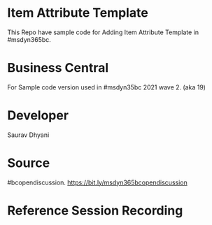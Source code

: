 # Item Attribute Template
This Repo have sample code for Adding Item Attribute Template in #msdyn365bc.

# Business Central
For Sample code version used in #msdyn35bc 2021 wave 2. (aka 19)

# Developer
Saurav Dhyani

# Source
#bcopendiscussion. https://bit.ly/msdyn365bcopendiscussion

# Reference Session Recording


